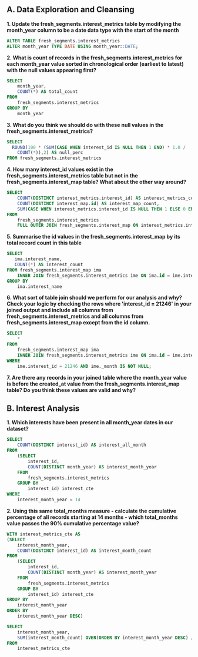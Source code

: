 ## A. Data Exploration and Cleansing

**1. Update the fresh_segments.interest_metrics table by modifying the month_year column to be a date data type with the start of the month**

```sql
ALTER TABLE fresh_segments.interest_metrics
ALTER month_year TYPE DATE USING month_year::DATE;
```

**2. What is count of records in the fresh_segments.interest_metrics for each month_year value sorted in chronological order (earliest to latest) with the null values appearing first?**

```sql
SELECT
	month_year,
	COUNT(*) AS total_count
FROM
	fresh_segments.interest_metrics
GROUP BY
	month_year
```

**3. What do you think we should do with these null values in the fresh_segments.interest_metrics?**

```sql
SELECT
  ROUND(100 * (SUM(CASE WHEN interest_id IS NULL THEN 1 END) * 1.0 /
    COUNT(*)),2) AS null_perc
FROM fresh_segments.interest_metrics
```

**4. How many interest_id values exist in the fresh_segments.interest_metrics table but not in the fresh_segments.interest_map table? What about the other way around?**

```sql
SELECT
	COUNT(DISTINCT interest_metrics.interest_id) AS interest_metrics_count,
	COUNT(DISTINCT interest_map.id) AS interest_map_count,
	SUM(CASE WHEN interest_metrics.interest_id IS NULL THEN 1 ELSE 0 END) AS not_in_map
FROM
	fresh_segments.interest_metrics
	FULL OUTER JOIN fresh_segments.interest_map ON interest_metrics.interest_id = interest_map.id
```

**5. Summarise the id values in the fresh_segments.interest_map by its total record count in this table**

```sql
SELECT
   ima.interest_name,
   COUNT(*) AS interest_count
FROM fresh_segments.interest_map ima
	INNER JOIN fresh_segments.interest_metrics ime ON ima.id = ime.interest_id
GROUP BY
	ima.interest_name
```

**6. What sort of table join should we perform for our analysis and why? Check your logic by checking the rows where 'interest_id = 21246' in your joined output and include all columns from fresh_segments.interest_metrics and all columns from fresh_segments.interest_map except from the id column.**

```sql
SELECT
	*
FROM
	fresh_segments.interest_map ima
	INNER JOIN fresh_segments.interest_metrics ime ON ima.id = ime.interest_id
WHERE
	ime.interest_id = 21246 AND ime._month IS NOT NULL;
```

**7. Are there any records in your joined table where the month_year value is before the created_at value from the fresh_segments.interest_map table? Do you think these values are valid and why?**

## B. Interest Analysis

**1. Which interests have been present in all month_year dates in our dataset?**

```sql
SELECT
	COUNT(DISTINCT interest_id) AS interest_all_month
FROM
	(SELECT
		interest_id,
		COUNT(DISTINCT month_year) AS interest_month_year
	FROM
		fresh_segments.interest_metrics
	GROUP BY
		interest_id) interest_cte
WHERE
	interest_month_year = 14
```

**2. Using this same total_months measure - calculate the cumulative percentage of all records starting at 14 months - which total_months value passes the 90% cumulative percentage value?**

```sql
WITH interest_metrics_cte AS
(SELECT
	interest_month_year,
	COUNT(DISTINCT interest_id) AS interest_month_count
FROM
	(SELECT
		interest_id,
		COUNT(DISTINCT month_year) AS interest_month_year
	FROM
		fresh_segments.interest_metrics
	GROUP BY
		interest_id) interest_cte
GROUP BY
	interest_month_year
ORDER BY
	interest_month_year DESC)

SELECT
	interest_month_year,
	SUM(interest_month_count) OVER(ORDER BY interest_month_year DESC) / SUM(interest_month_count) OVER() AS cumulative_month_interest
FROM
	interest_metrics_cte
```
